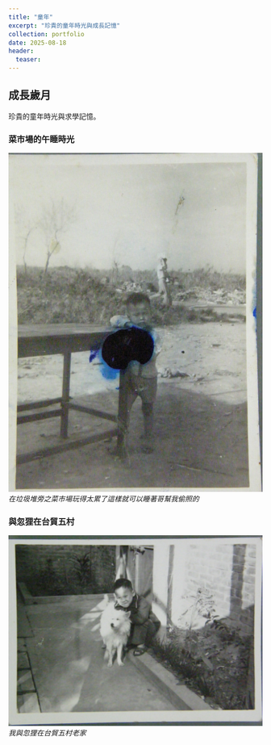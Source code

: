 ```yaml
---
title: "童年"
excerpt: "珍貴的童年時光與成長記憶"
collection: portfolio
date: 2025-08-18
header:
  teaser: 
---
```


## 成長歲月

珍貴的童年時光與求學記憶。

### 菜市場的午睡時光
![菜市場睡覺](/images/childhood/my-sleeping.JPG)
*在垃圾堆旁之菜市場玩得太累了這樣就可以睡著哥幫我偷照的*

### 與忽狸在台貿五村
![與忽狸合照](/images/childhood/home-my-dog.JPG)
*我與忽狸在台貿五村老家*
